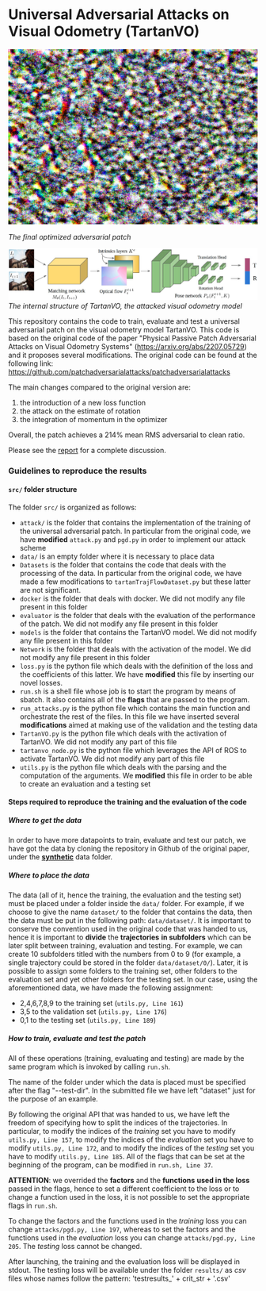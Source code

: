 # Universal Adversarial Attacks on Visual Odometry (TartanVO)
![adversarial attack patch](custom_attack.png)

*The final optimized adversarial patch*

![TartanVO internal structure](TartanVO_structure.jpeg)
*The internal structure of TartanVO, the attacked visual odometry model*

This repository contains the code to train, evaluate and test a universal adversarial patch on the visual odometry model TartanVO. This code is based on the original code of the paper "Physical Passive Patch Adversarial Attacks on Visual Odometry Systems" (https://arxiv.org/abs/2207.05729) and it proposes several modifications. The original code can be found at the following link:
https://github.com/patchadversarialattacks/patchadversarialattacks

The main changes compared to the original version are:
1. the introduction of a new loss function
2. the attack on the estimate of rotation
3. the integration of momentum in the optimizer

Overall, the patch achieves a $214$% mean RMS adversarial to clean ratio.

Please see the [report](report.pdf) for a complete discussion. 
### Guidelines to reproduce the results
#### `src/` folder structure
The folder ```src/``` is organized as follows:
- ```attack/``` is the folder that contains the implementation of the training of the universal adversarial patch. In particular from the original code, we have **modified** `attack.py` and `pgd.py` in order to implement our attack scheme
- `data/` is an empty folder where it is necessary to place data
- `Datasets` is the folder that contains the code that deals with the processing of the data. In particular from the original code, we have made a few modifications to `tartanTrajFlowDataset.py` but these latter are not significant.
- `docker` is the folder that deals with docker. We did not modify any file present in this folder
- `evaluator` is the folder that deals with the evaluation of the performance of the patch. We did not modify any file present in this folder
- `models` is the folder that contains the TartanVO model. We did not modify any file present in this folder
- `Network` is the folder that deals with the activation of the model. We did not modify any file present in this folder
- `loss.py` is the python file which deals with the definition of the loss and the coefficients of this latter. We have **modified** this file by inserting our novel losses.
- `run.sh` is a shell file whose job is to start the program by means of sbatch. It also contains all of the **flags** that are passed to the program.
- `run_attacks.py` is the python file which contains the main function and orchestrate the rest of the files. In this file we have inserted several **modifications** aimed at making use of the validation and the testing data
- `TartanVO.py` is the python file which deals with the activation of TartanVO. We did not modify any part of this file
- `tartanvo_node.py` is the python file which leverages the API of ROS to activate TartanVO. We did not modify any part of this file
- `utils.py` is the python file which deals with the parsing and the computation of the arguments. We **modified** this file in order to be able to create an evaluation and a testing set

#### Steps required to reproduce the training and the evaluation of the code
##### Where to get the data
In order to have more datapoints to train, evaluate and test our patch, we have got the data by cloning the repository in Github of the original paper, under the [**synthetic**](https://github.com/patchadversarialattacks/patchadversarialattacks/tree/main/data/3sec_on_ring_r50m) data folder.
##### Where to place the data
The data (all of it, hence the training, the evaluation and the testing set) must be placed under a folder inside the `data/` folder. For example, if we choose to give the name `dataset/` to the folder that contains the data, then the data must be put in the following path: `data/dataset/`.
It is important to conserve the convention used in the original code that was handed to us, hence it is important to **divide** the **trajectories** **in subfolders** which can be later split between training, evaluation and testing. For example, we can create 10 subfolders titled with the numbers from 0 to 9 (for example, a single trajectory could be stored in the folder `data/dataset/0/`). Later, it is possible to assign some folders to the training set, other folders to the evaluation set and yet other folders for the testing set. 
In our case, using the aforementioned data, we have made the following assignment:
- 2,4,6,7,8,9 to the training set (`utils.py, Line 161`)
- 3,5 to the validation set (`utils.py, Line 176`)
- 0,1 to the testing set (`utils.py, Line 189`)
##### How to train, evaluate and test the patch
All of these operations (training, evaluating and testing) are made by the same program which is invoked by calling `run.sh`. 

The name of the folder under which the data is placed must be specified after the flag "--test-dir". In the submitted file we have left "dataset" just for the purpose of an example.

By following the original API that was handed to us, we have left the freedom of specifying how to split the indices of the trajectories. In particular, to modify the indices of the *training* set you have to modify `utils.py, Line 157`, to modify the indices of the *evaluation* set you have to modify `utils.py, Line 172`, and to modify the indices of the *testing* set you have to modify `utils.py, Line 185`.
All of the flags that can be set at the beginning of the program, can be modified in `run.sh, Line 37`. 

**ATTENTION**: we overrided the **factors** and the **functions** **used in the loss** passed in the flags, hence to set a different coefficient to the loss or to change a function used in the loss, it is not possible to set the appropriate flags in `run.sh`.

To change the factors and the functions used in the *training* loss you can change `attacks/pgd.py, Line 197`, whereas to set the factors and the functions used in the *evaluation* loss you can change `attacks/pgd.py, Line 205`. The *testing* loss cannot be changed.

After launching, the training and the evaluation loss will be displayed in stdout. 
The testing loss will be available under the folder `results/` as *csv* files whose names follow the pattern: 'testresults_' + crit_str + '.csv'




